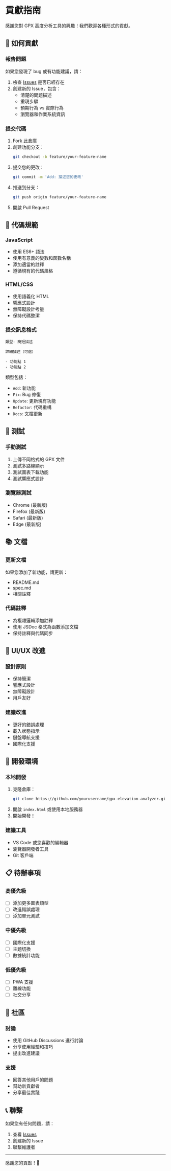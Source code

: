# 貢獻指南

感謝您對 GPX 高度分析工具的興趣！我們歡迎各種形式的貢獻。

## 🚀 如何貢獻

### 報告問題
如果您發現了 bug 或有功能建議，請：

1. 檢查 [Issues](https://github.com/yourusername/gpx-elevation-analyzer/issues) 是否已經存在
2. 創建新的 Issue，包含：
   - 清楚的問題描述
   - 重現步驟
   - 預期行為 vs 實際行為
   - 瀏覽器和作業系統資訊

### 提交代碼
1. Fork 此倉庫
2. 創建功能分支：
   ```bash
   git checkout -b feature/your-feature-name
   ```
3. 提交您的更改：
   ```bash
   git commit -m 'Add: 描述您的更改'
   ```
4. 推送到分支：
   ```bash
   git push origin feature/your-feature-name
   ```
5. 開啟 Pull Request

## 📝 代碼規範

### JavaScript
- 使用 ES6+ 語法
- 使用有意義的變數和函數名稱
- 添加適當的註釋
- 遵循現有的代碼風格

### HTML/CSS
- 使用語義化 HTML
- 響應式設計
- 無障礙設計考量
- 保持代碼整潔

### 提交訊息格式
```
類型: 簡短描述

詳細描述（可選）

- 功能點 1
- 功能點 2
```

類型包括：
- `Add`: 新功能
- `Fix`: Bug 修復
- `Update`: 更新現有功能
- `Refactor`: 代碼重構
- `Docs`: 文檔更新

## 🧪 測試

### 手動測試
1. 上傳不同格式的 GPX 文件
2. 測試多路線顯示
3. 測試圖表下載功能
4. 測試響應式設計

### 瀏覽器測試
- Chrome (最新版)
- Firefox (最新版)
- Safari (最新版)
- Edge (最新版)

## 📚 文檔

### 更新文檔
如果您添加了新功能，請更新：
- README.md
- spec.md
- 相關註釋

### 代碼註釋
- 為複雜邏輯添加註釋
- 使用 JSDoc 格式為函數添加文檔
- 保持註釋與代碼同步

## 🎨 UI/UX 改進

### 設計原則
- 保持簡潔
- 響應式設計
- 無障礙設計
- 用戶友好

### 建議改進
- 更好的錯誤處理
- 載入狀態指示
- 鍵盤導航支援
- 國際化支援

## 🔧 開發環境

### 本地開發
1. 克隆倉庫：
   ```bash
   git clone https://github.com/yourusername/gpx-elevation-analyzer.git
   ```
2. 開啟 `index.html` 或使用本地服務器
3. 開始開發！

### 建議工具
- VS Code 或您喜歡的編輯器
- 瀏覽器開發者工具
- Git 客戶端

## 📋 待辦事項

### 高優先級
- [ ] 添加更多圖表類型
- [ ] 改進錯誤處理
- [ ] 添加單元測試

### 中優先級
- [ ] 國際化支援
- [ ] 主題切換
- [ ] 數據統計功能

### 低優先級
- [ ] PWA 支援
- [ ] 離線功能
- [ ] 社交分享

## 🤝 社區

### 討論
- 使用 GitHub Discussions 進行討論
- 分享使用經驗和技巧
- 提出改進建議

### 支援
- 回答其他用戶的問題
- 幫助新貢獻者
- 分享最佳實踐

## 📞 聯繫

如果您有任何問題，請：
1. 查看 [Issues](https://github.com/yourusername/gpx-elevation-analyzer/issues)
2. 創建新的 Issue
3. 聯繫維護者

---

感謝您的貢獻！🎉

